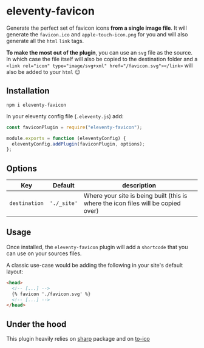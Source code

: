 # eleventy-favicon

Generate the perfect set of favicon icons **from a single image file**.
It will generate the `favicon.ico` and `apple-touch-icon.png` for you and will also generate all the `html` `link` tags.

**To make the most out of the plugin**, you can use an `svg` file as the source. In which case the file itself will also be copied to the destination folder and a `<link rel="icon" type="image/svg+xml" href="/favicon.svg"></link>` will also be added to your `html` :wink:

## Installation

```
npm i eleventy-favicon
```

In your eleventy config file (`.eleventy.js`) add:

```js
const faviconPlugin = require("eleventy-favicon");

module.exports = function (eleventyConfig) {
  eleventyConfig.addPlugin(faviconPlugin, options);
};
```

## Options

| Key           | Default     | description                                                                       |
| ------------- | ----------- | --------------------------------------------------------------------------------- |
| `destination` | `'./_site'` | Where your site is being built (this is where the icon files will be copied over) |

## Usage

Once installed, the `eleventy-favicon` plugin will add a `shortcode` that you can use on your sources files.

A classic use-case would be adding the following in your site's default layout:

```html
<head>
  <!-- [...] -->
  {% favicon './favicon.svg' %}
  <!-- [...] -->
</head>
```

## Under the hood

This plugin heavily relies on [sharp](https://github.com/lovell/sharp) package and on [to-ico](https://github.com/kevva/to-ico#readme)

